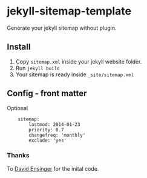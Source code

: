 # jekyll-sitemap-template

Generate your jekyll sitemap without plugin.

## Install

1. Copy `sitemap.xml` inside your jekyll website folder.
2. Run `jekyll build`
3. Your sitemap is ready inside `_site/sitemap.xml`

## Config - front matter

Optional

```
    sitemap:
        lastmod: 2014-01-23
        priority: 0.7
        changefreq: 'monthly'
        exclude: 'yes' 
```

### Thanks
To [David Ensinger](http://davidensinger.com/2013/11/building-a-better-sitemap-xml-with-jekyll/) for the inital code.
